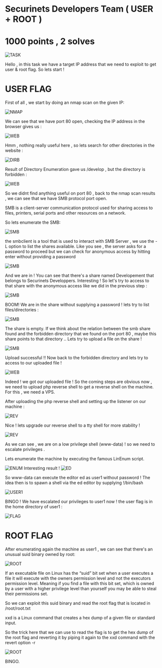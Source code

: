 # Securinets Developers Team ( USER + ROOT ) #
# 1000 points , 2 solves #


![TASK](https://imgur.com/GuOqjDE.png)

Hello , in this task we have a target IP address that we need to exploit to get user & root flag. So lets start ! 

# USER FLAG # 

First of all , we start by doing an nmap scan on the given IP:

![NMAP](https://imgur.com/ggsh7Y8.png)

We can see that we have port 80 open, checking the IP address in the browser gives us : 

![WEB](https://imgur.com/rM572cW.png)

Hmm , nothing really useful here , so lets search for other directories in the website : 

![DIRB](https://i.imgur.com/LGzEiN6.png)

Result of Directory Enumeration gave us /develop , but the directory is forbidden :

![WEB](https://imgur.com/4gQqiWe.png)

So we didnt find anything useful on port 80 , back to the nmap scan results , we can see that we have SMB protocol port open.

SMB is a client-server communication protocol used for sharing access to files, printers, serial ports and other resources on a network.

So lets enumerate the SMB:

![SMB](https://imgur.com/Yt8hWoV.png)

the smbclient is a tool that is used to interact with SMB Server , we use the -L option to list the shares available.
Like you see , the server asks for a password to proceed but we can check for anonymous access by hitting enter without providing a password 

![SMB](https://imgur.com/4nAYqTY.png)

And we are in ! You can see that there's a share named Developement that belongs to Securinets Developpers. Interesting ! 
So let's try to access to that share with the anonymous access like we did in the previous step :

![SMB](https://imgur.com/Cx2DJzV.png)

BOOM! We are in the share without supplying a password ! lets try to list files/directories :

![SMB](https://imgur.com/MMTB7w9.png)

The share is empty. If we think about the relation between the smb share found and the forbidden directory that we found on the port 80 , maybe this share points to that directory ..
Lets try to upload a file on the share ! 

![SMB](https://imgur.com/jk2YxRV.png)

Upload successful !! Now back to the forbidden directory and lets try to access to our uploaded file !

![WEB](https://imgur.com/ge7O8t4.png) 

Indeed ! we got our uploaded file ! So the coming steps are obvious now , we need to upload php reverse shell to get a reverse shell on the machine.
For this , we need a VPS.

After uploading the php reverse shell and setting up the listener on our machine :

![REV](https://imgur.com/kbUYLHt.png)

Nice ! lets upgrade our reverse shell to a tty shell for more stability ! 

![REV](https://imgur.com/uxD0GI9.png)

As we can see , we are on a low privilege shell (www-data) ! so we need to escalate privileges .

Lets enumerate the machine by executing the famous LinEnum script.

![ENUM](https://imgur.com/omWM6Ow.png)
Interesting result !
![ED](https://imgur.com/3mzUWxL.png)

So www-data can execute the editor ed as user1 without password ! The idea then is to spawn a shell via the ed editor by supplying !/bin/bash

![USER1](https://imgur.com/Pqc85rS.png)

BINGO ! We have escalated our privileges to user1 now ! the user flag is in the home directory of user1 : 

![FLAG](https://imgur.com/lKRGKXU.png)


# ROOT FLAG #

After enumerating again the machine as user1 , we can see that there's an unusual suid binary owned by root: 

![ROOT](https://imgur.com/tD9Oo2y.png)

If an executable file on Linux has the “suid” bit set when a user executes a file it will execute with the owners permission level and not the executors permission level. Meaning if you find a file with this bit set, which is owned by a user with a higher privilege level than yourself you may be able to steal their permissions set.

So we can exploit this suid binary and read the root flag that is located in /root/root.txt

xxd is a Linux command that creates a hex dump of a given file or standard input.

So the trick here that we can use to read the flag is to get the hex dump of the root flag and reverting it by piping it again to the xxd command with the revert option -r

![ROOT](https://imgur.com/s8a0OB6.png)


BINGO.



